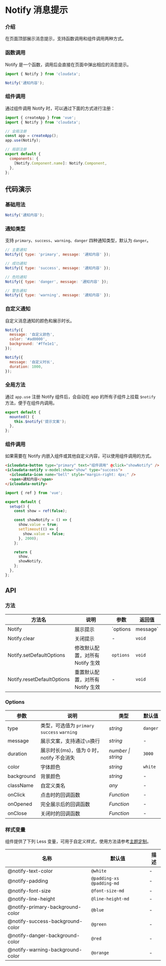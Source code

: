 # Notify 消息提示

### 介绍

在页面顶部展示消息提示，支持函数调用和组件调用两种方式。

### 函数调用

Notify 是一个函数，调用后会直接在页面中弹出相应的消息提示。

```js
import { Notify } from 'cloudata';

Notify('通知内容');
```

### 组件调用

通过组件调用 Notify 时，可以通过下面的方式进行注册：

```js
import { createApp } from 'vue';
import { Notify } from 'cloudata';

// 全局注册
const app = createApp();
app.use(Notify);

// 局部注册
export default {
  components: {
    [Notify.Component.name]: Notify.Component,
  },
};
```

## 代码演示

### 基础用法

```js
Notify('通知内容');
```

### 通知类型

支持 `primary`、`success`、`warning`、`danger` 四种通知类型，默认为 `danger`。

```js
// 主要通知
Notify({ type: 'primary', message: '通知内容' });

// 成功通知
Notify({ type: 'success', message: '通知内容' });

// 危险通知
Notify({ type: 'danger', message: '通知内容' });

// 警告通知
Notify({ type: 'warning', message: '通知内容' });
```

### 自定义通知

自定义消息通知的颜色和展示时长。

```js
Notify({
  message: '自定义颜色',
  color: '#ad0000',
  background: '#ffe1e1',
});

Notify({
  message: '自定义时长',
  duration: 1000,
});
```

### 全局方法

通过 `app.use` 注册 Notify 组件后，会自动在 app 的所有子组件上挂载 `$notify` 方法，便于在组件内调用。

```js
export default {
  mounted() {
    this.$notify('提示文案');
  },
};
```

### 组件调用

如果需要在 Notify 内嵌入组件或其他自定义内容，可以使用组件调用的方式。

```html
<icloudata-button type="primary" text="组件调用" @click="showNotify" />
<icloudata-notify v-model:show="show" type="success">
  <icloudata-icon name="bell" style="margin-right: 4px;" />
  <span>通知内容</span>
</icloudata-notify>
```

```js
import { ref } from 'vue';

export default {
  setup() {
    const show = ref(false);

    const showNotify = () => {
      show.value = true;
      setTimeout(() => {
        show.value = false;
      }, 2000);
    };

    return {
      show,
      showNotify,
    };
  },
};
```

## API

### 方法

| 方法名 | 说明 | 参数 | 返回值 |
| --- | --- | --- | --- |
| Notify | 展示提示 | `options | message` | notify 实例 |
| Notify.clear | 关闭提示 | - | `void` |
| Notify.setDefaultOptions | 修改默认配置，对所有 Notify 生效 | `options` | `void` |
| Notify.resetDefaultOptions | 重置默认配置，对所有 Notify 生效 | - | `void` |

### Options

| 参数 | 说明 | 类型 | 默认值 |
| --- | --- | --- | --- |
| type | 类型，可选值为 `primary` `success` `warning` | _string_ | `danger` |
| message | 展示文案，支持通过`\n`换行 | _string_ | - |
| duration | 展示时长(ms)，值为 0 时，notify 不会消失 | _number \| string_ | `3000` |
| color | 字体颜色 | _string_ | `white` |
| background | 背景颜色 | _string_ | - |
| className | 自定义类名 | _any_ | - |
| onClick | 点击时的回调函数 | _Function_ | - |
| onOpened | 完全展示后的回调函数 | _Function_ | - |
| onClose | 关闭时的回调函数 | _Function_ | - |

### 样式变量

组件提供了下列 Less 变量，可用于自定义样式，使用方法请参考[主题定制](#/zh-CN/theme)。

| 名称                             | 默认值                    | 描述 |
| -------------------------------- | ------------------------- | ---- |
| @notify-text-color               | `@white`                  | -    |
| @notify-padding                  | `@padding-xs @padding-md` | -    |
| @notify-font-size                | `@font-size-md`           | -    |
| @notify-line-height              | `@line-height-md`         | -    |
| @notify-primary-background-color | `@blue`                   | -    |
| @notify-success-background-color | `@green`                  | -    |
| @notify-danger-background-color  | `@red`                    | -    |
| @notify-warning-background-color | `@orange`                 | -    |
